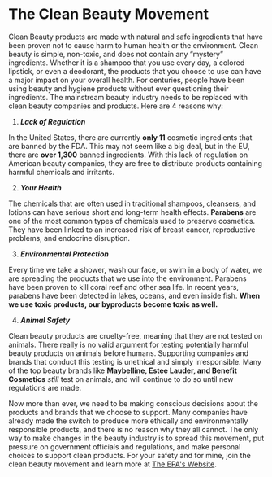 # **The Clean Beauty Movement**
Clean Beauty products are made with natural and safe ingredients that have been proven not to cause harm to human health or the environment. Clean beauty is simple, non-toxic, and does not contain any “mystery” ingredients. Whether it is a shampoo that you use every day, a colored lipstick, or even a deodorant, the products that you choose to use can have a major impact on your overall health. For centuries, people have been using beauty and hygiene products without ever questioning their ingredients. The mainstream beauty industry needs to be replaced with clean beauty companies and products.
Here are 4 reasons why:

1. **_Lack of Regulation_**

  In the United States, there are currently **only 11** cosmetic ingredients that are banned by the FDA. This may not seem like a big deal, but in the EU, there are **over 1,300** banned ingredients. With this lack of regulation on American beauty companies, they are free to distribute products containing harmful chemicals and irritants.

2. **_Your Health_**

  The chemicals that are often used in traditional shampoos, cleansers, and lotions can have serious short and long-term health effects. **Parabens** are one of the most common types of chemicals used to preserve cosmetics. They have been linked to an increased risk of breast cancer, reproductive problems, and endocrine disruption.

3. **_Environmental Protection_**

  Every time we take a shower, wash our face, or swim in a body of water, we are spreading the products that we use into the environment. Parabens have been proven to kill coral reef and other sea life. In recent years, parabens have been detected in lakes, oceans, and even inside fish. **When we use toxic products, our byproducts become toxic as well.**

4. **_Animal Safety_**

  Clean beauty products are cruelty-free, meaning that they are not tested on animals. There really is no valid argument for testing potentially harmful beauty products on animals before humans. Supporting companies and brands that conduct this testing is unethical and simply irresponsible. Many of the top beauty brands like **Maybelline, Estee Lauder, and Benefit Cosmetics** _still_ test on animals, and will continue to do so until new regulations are made.






  Now more than ever, we need to be making conscious decisions about the products and brands that we choose to support. Many companies have already made the switch to produce more ethically and environmentally responsible products, and there is no reason why they all cannot. The only way to make changes in the beauty industry is to spread this movement, put pressure on government officials and regulations, and make personal choices to support clean products. For your safety and for mine, join the clean beauty movement and learn more at [The EPA's Website](https://www.ewg.org/key-issues/consumer-products/cosmetics).
